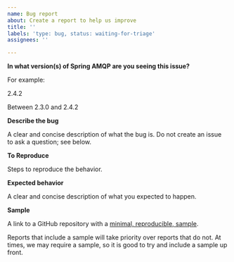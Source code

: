 ```yaml
---
name: Bug report
about: Create a report to help us improve
title: ''
labels: 'type: bug, status: waiting-for-triage'
assignees: ''

---
```


**In what version(s) of Spring AMQP are you seeing this issue?**

For example:

2.4.2

Between 2.3.0 and 2.4.2

**Describe the bug**

A clear and concise description of what the bug is.
Do not create an issue to ask a question; see below.

**To Reproduce**

Steps to reproduce the behavior.

**Expected behavior**

A clear and concise description of what you expected to happen.

**Sample**

A link to a GitHub repository with a [minimal, reproducible,  sample](https://stackoverflow.com/help/minimal-reproducible-example).

Reports that include a sample will take priority over reports that do not.
At times, we may require a sample, so it is good to try and include a sample up front.
